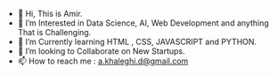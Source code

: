- 👋 Hi, This is Amir.
- 👀 I’m Interested in Data Science, AI, Web Development and anything That is Challenging.
- 🌱 I’m Currently learning HTML , CSS, JAVASCRIPT and PYTHON.
- 💞️ I’m looking to Collaborate on New Startups.
- 📫 How to reach me : a.khaleghi.d@gmail.com

<!---
amir-khaleghi/amir-khaleghi is a ✨ special ✨ repository because its `README.md` (this file) appears on your GitHub profile.
You can click the Preview link to take a look at your changes.
--->
